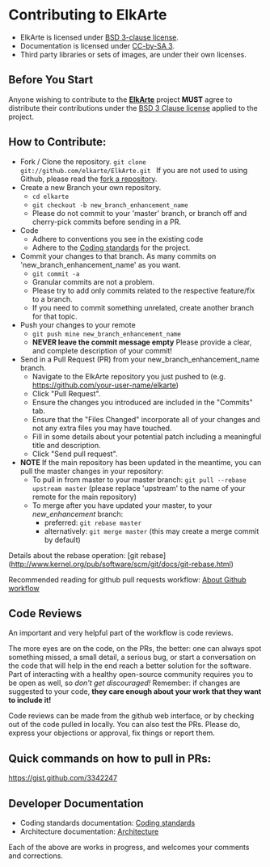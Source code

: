 # Contributing to ElkArte

* ElkArte is licensed under [BSD 3-clause license](http://www.opensource.org/licenses/BSD-3-Clause).
* Documentation is licensed under [CC-by-SA 3](http://creativecommons.org/licenses/by-sa/3.0).
* Third party libraries or sets of images, are under their own licenses.

## Before You Start

Anyone wishing to contribute to the **[ElkArte](https://github.com/elkarte/Elkarte)** project **MUST** agree to distribute their contributions under the [BSD 3 Clause license](https://github.com/elkarte/Elkarte/blob/master/LICENSE.txt) applied to the project.

## How to Contribute:

* Fork / Clone the repository. ```git clone git://github.com/elkarte/ElkArte.git ``` If you are not used to using Github, please read the [fork a repository](http://help.github.com/fork-a-repo).
* Create a new Branch your own repository. 
  * ```cd elkarte```
  * ```git checkout -b new_branch_enhancement_name```
  * Please do not commit to your 'master' branch, or branch off and cherry-pick commits before sending in a PR.
* Code
  * Adhere to conventions you see in the existing code
  * Adhere to the [Coding standards](https://github.com/elkarte/Elkarte/wiki/Coding-Standards) for the project.
* Commit your changes to that branch. As many commits on 'new_branch_enhancement_name' as you want.
  * ```git commit -a```
  * Granular commits are not a problem.
  * Please try to add only commits related to the respective feature/fix to a branch.
  * If you need to commit something unrelated, create another branch for that topic.
* Push your changes to your remote
  * ```git push mine new_branch_enhancement_name```
  * **NEVER leave the commit message empty** Please provide a clear, and complete description of your commit!
* Send in a Pull Request (PR) from your new_branch_enhancement_name branch.
  * Navigate to the ElkArte repository you just pushed to (e.g. https://github.com/your-user-name/elkarte)
  * Click "Pull Request".
  * Ensure the changes you introduced are included in the "Commits" tab.
  * Ensure that the "Files Changed" incorporate all of your changes and not any extra files you may have touched.
  * Fill in some details about your potential patch including a meaningful title and description.
  * Click "Send pull request".
* **NOTE** If the main repository has been updated in the meantime, you can pull the master changes in your repository:
  * To pull in from master to your master branch: ``` git pull --rebase upstream master ``` (please replace 'upstream' to the name of your remote for the main repository)
  * To merge after you have updated your master, to your _new_enhancement_ branch:
     * preferred: ``` git rebase master ```
     * alternatively: ``` git merge master ``` (this may create a merge commit by default)

Details about the rebase operation:
[git rebase] (http://www.kernel.org/pub/software/scm/git/docs/git-rebase.html)

Recommended reading for github pull requests workflow:
[About Github workflow](http://qsapp.com/wiki/Github#Github_Contributor_Workflow)

## Code Reviews

An important and very helpful part of the workflow is code reviews.

The more eyes are on the code, on the PRs, the better: one can always spot something missed, a small detail, a serious bug, or start a conversation on the code that will help in the end reach a better solution for the software.  Part of interacting with a healthy open-source community requires you to be open as well, so *don't get discouraged!* Remember: if changes are suggested to your code, **they care enough about your work that they want to include it!**

Code reviews can be made from the github web interface, or by checking out of the code pulled in locally. You can also test the PRs. Please do, express your objections or approval, fix things or report them.

## Quick commands on how to pull in PRs:
https://gist.github.com/3342247

## Developer Documentation
* Coding standards documentation: [Coding standards](https://github.com/elkarte/Elkarte/wiki/Coding-Standards)
* Architecture documentation: [Architecture](https://github.com/elkarte/Elkarte/wiki/Architecture)

Each of the above are works in progress, and welcomes your comments and corrections.
